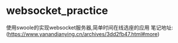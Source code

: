 # websocket_practice
使用swoole的实现websocket服务器,简单时间在线选座的应用
笔记地址:(https://www.yanandianying.cn/archives/3dd2fb47.html#more)
